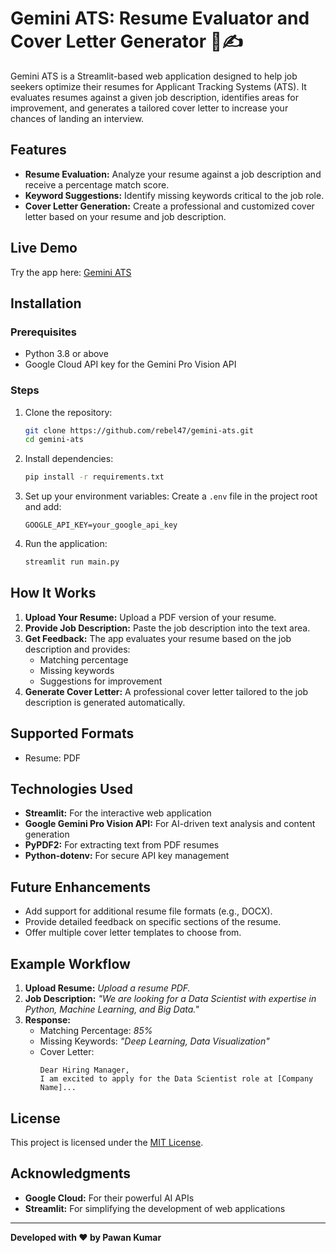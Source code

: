 # Gemini ATS: Resume Evaluator and Cover Letter Generator 📄✍️

Gemini ATS is a Streamlit-based web application designed to help job seekers optimize their resumes for Applicant Tracking Systems (ATS). It evaluates resumes against a given job description, identifies areas for improvement, and generates a tailored cover letter to increase your chances of landing an interview.

## Features
- **Resume Evaluation:** Analyze your resume against a job description and receive a percentage match score.
- **Keyword Suggestions:** Identify missing keywords critical to the job role.
- **Cover Letter Generation:** Create a professional and customized cover letter based on your resume and job description.

## Live Demo
Try the app here: [Gemini ATS](https://atswithcoverletter.streamlit.app/)

## Installation

### Prerequisites
- Python 3.8 or above
- Google Cloud API key for the Gemini Pro Vision API

### Steps
1. Clone the repository:
   ```bash
   git clone https://github.com/rebel47/gemini-ats.git
   cd gemini-ats
   ```

2. Install dependencies:
   ```bash
   pip install -r requirements.txt
   ```

3. Set up your environment variables:
   Create a `.env` file in the project root and add:
   ```
   GOOGLE_API_KEY=your_google_api_key
   ```

4. Run the application:
   ```bash
   streamlit run main.py
   ```

## How It Works
1. **Upload Your Resume:** Upload a PDF version of your resume.
2. **Provide Job Description:** Paste the job description into the text area.
3. **Get Feedback:** The app evaluates your resume based on the job description and provides:
   - Matching percentage
   - Missing keywords
   - Suggestions for improvement
4. **Generate Cover Letter:** A professional cover letter tailored to the job description is generated automatically.

## Supported Formats
- Resume: PDF

## Technologies Used
- **Streamlit:** For the interactive web application
- **Google Gemini Pro Vision API:** For AI-driven text analysis and content generation
- **PyPDF2:** For extracting text from PDF resumes
- **Python-dotenv:** For secure API key management

## Future Enhancements
- Add support for additional resume file formats (e.g., DOCX).
- Provide detailed feedback on specific sections of the resume.
- Offer multiple cover letter templates to choose from.

## Example Workflow
1. **Upload Resume:** *Upload a resume PDF.*
2. **Job Description:** *"We are looking for a Data Scientist with expertise in Python, Machine Learning, and Big Data."*
3. **Response:**
   - Matching Percentage: *85%*
   - Missing Keywords: *"Deep Learning, Data Visualization"*
   - Cover Letter: 
     ```
     Dear Hiring Manager,
     I am excited to apply for the Data Scientist role at [Company Name]...
     ```

## License
This project is licensed under the [MIT License](LICENSE).

## Acknowledgments
- **Google Cloud:** For their powerful AI APIs
- **Streamlit:** For simplifying the development of web applications

---

**Developed with ❤️ by Pawan  Kumar**
```
